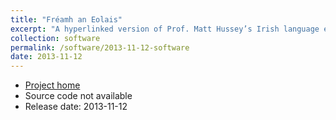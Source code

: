 ```yaml
---
title: "Fréamh an Eolais"
excerpt: "A hyperlinked version of Prof. Matt Hussey’s Irish language encyclopedia of science and technology"
collection: software
permalink: /software/2013-11-12-software
date: 2013-11-12
---
```


* [Project home](https://ga.wikipedia.org/wiki/Fr%C3%A9amh_an_Eolais)
* Source code not available
* Release date: 2013-11-12
